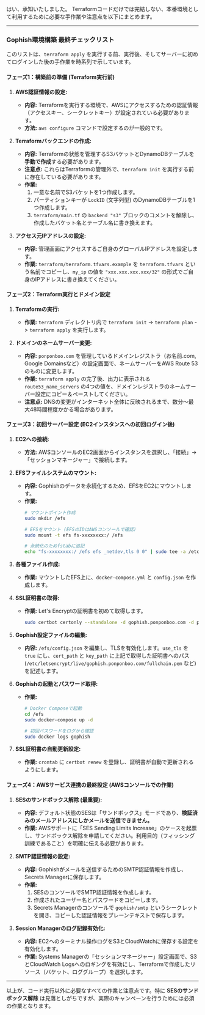 はい、承知いたしました。
Terraformコードだけでは完結しない、本番環境として利用するために必要な手作業や注意点を以下にまとめます。

---

### Gophish環境構築 最終チェックリスト

このリストは、`terraform apply` を実行する前、実行後、そしてサーバーに初めてログインした後の手作業を時系列で示しています。

#### フェーズ1：構築前の準備 (Terraform実行前)

1.  **AWS認証情報の設定:**
    *   **内容:** Terraformを実行する環境で、AWSにアクセスするための認証情報（アクセスキー、シークレットキー）が設定されている必要があります。
    *   **方法:** `aws configure` コマンドで設定するのが一般的です。

2.  **Terraformバックエンドの作成:**
    *   **内容:** Terraformの状態を管理するS3バケットとDynamoDBテーブルを**手動で作成**する必要があります。
    *   **注意点:** これらはTerraformの管理外で、`terraform init` を実行する前に存在している必要があります。
    *   **作業:**
        1.  一意な名前でS3バケットを1つ作成します。
        2.  パーティションキーが `LockID` (文字列型) のDynamoDBテーブルを1つ作成します。
        3.  `terraform/main.tf` の `backend "s3"` ブロックのコメントを解除し、作成したバケット名とテーブル名に書き換えます。

3.  **アクセス元IPアドレスの設定:**
    *   **内容:** 管理画面にアクセスするご自身のグローバルIPアドレスを設定します。
    *   **作業:** `terraform/terraform.tfvars.example` を `terraform.tfvars` という名前でコピーし、`my_ip` の値を ` "xxx.xxx.xxx.xxx/32" ` の形式でご自身のIPアドレスに書き換えてください。

#### フェーズ2：Terraform実行とドメイン設定

1.  **Terraformの実行:**
    *   **作業:** `terraform` ディレクトリ内で `terraform init` -> `terraform plan` -> `terraform apply` を実行します。

2.  **ドメインのネームサーバー変更:**
    *   **内容:** `ponponboo.com` を管理しているドメインレジストラ（お名前.com, Google Domainsなど）の設定画面で、ネームサーバーをAWS Route 53のものに変更します。
    *   **作業:** `terraform apply` の完了後、出力に表示される `route53_name_servers` の4つの値を、ドメインレジストラのネームサーバー設定にコピー＆ペーストしてください。
    *   **注意点:** DNSの変更がインターネット全体に反映されるまで、数分〜最大48時間程度かかる場合があります。

#### フェーズ3：初回サーバー設定 (EC2インスタンスへの初回ログイン後)

1.  **EC2への接続:**
    *   **方法:** AWSコンソールのEC2画面からインスタンスを選択し、「接続」→「セッションマネージャー」で接続します。

2.  **EFSファイルシステムのマウント:**
    *   **内容:** Gophishのデータを永続化するため、EFSをEC2にマウントします。
    *   **作業:**
        ```bash
        # マウントポイント作成
        sudo mkdir /efs
        
        # EFSをマウント (EFSのIDはAWSコンソールで確認)
        sudo mount -t efs fs-xxxxxxxx:/ /efs
        
        # 永続化のためfstabに追記
        echo "fs-xxxxxxxx:/ /efs efs _netdev,tls 0 0" | sudo tee -a /etc/fstab
        ```

3.  **各種ファイル作成:**
    *   **作業:** マウントしたEFS上に、`docker-compose.yml` と `config.json` を作成します。

4.  **SSL証明書の取得:**
    *   **作業:** Let's Encryptの証明書を初めて取得します。
        ```bash
        sudo certbot certonly --standalone -d gophish.ponponboo.com -d phish.ponponboo.com
        ```

5.  **Gophish設定ファイルの編集:**
    *   **内容:** `/efs/config.json` を編集し、TLSを有効化します。`use_tls` を `true` にし、`cert_path` と `key_path` に上記で取得した証明書へのパス (`/etc/letsencrypt/live/gophish.ponponboo.com/fullchain.pem` など) を記述します。

6.  **Gophishの起動とパスワード取得:**
    *   **作業:**
        ```bash
        # Docker Composeで起動
        cd /efs
        sudo docker-compose up -d
        
        # 初回パスワードをログから確認
        sudo docker logs gophish 
        ```

7.  **SSL証明書の自動更新設定:**
    *   **作業:** `crontab` に `certbot renew` を登録し、証明書が自動で更新されるようにします。

#### フェーズ4：AWSサービス連携の最終設定 (AWSコンソールでの作業)

1.  **SESのサンドボックス解除 (最重要):**
    *   **内容:** デフォルト状態のSESは「サンドボックス」モードであり、**検証済みのメールアドレスにしかメールを送信できません。**
    *   **作業:** AWSサポートに「SES Sending Limits Increase」のケースを起票し、サンドボックス解除を申請してください。利用目的（フィッシング訓練であること）を明確に伝える必要があります。

2.  **SMTP認証情報の設定:**
    *   **内容:** Gophishがメールを送信するためのSMTP認証情報を作成し、Secrets Managerに保存します。
    *   **作業:**
        1.  SESのコンソールでSMTP認証情報を作成します。
        2.  作成されたユーザー名とパスワードをコピーします。
        3.  Secrets Managerのコンソールで `gophish/smtp` というシークレットを開き、コピーした認証情報をプレーンテキストで保存します。

3.  **Session Managerのログ記録有効化:**
    *   **内容:** EC2へのターミナル操作ログをS3とCloudWatchに保存する設定を有効化します。
    *   **作業:** Systems Managerの「セッションマネージャー」設定画面で、S3とCloudWatch Logsへのロギングを有効にし、Terraformで作成したリソース（バケット、ロググループ）を選択します。

---

以上が、コード実行以外に必要なすべての作業と注意点です。特に **SESのサンドボックス解除** は見落としがちですが、実際のキャンペーンを行うためには必須の作業となります。